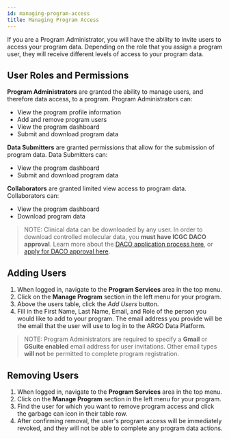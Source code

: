 ```yaml
---
id: managing-program-access
title: Managing Program Access
---
```


If you are a Program Administrator, you will have the ability to invite users to access your program data. Depending on the role that you assign a program user, they will receive different levels of access to your program data.

## User Roles and Permissions

**Program Administrators** are granted the ability to manage users, and therefore data access, to a program. Program Administrators can:

- View the program profile information
- Add and remove program users
- View the program dashboard
- Submit and download program data

**Data Submitters** are granted permissions that allow for the submission of program data. Data Submitters can:

- View the program dashboard
- Submit and download program data

**Collaborators** are granted limited view access to program data. Collaborators can:

- View the program dashboard
- Download program data

> NOTE: Clinical data can be downloaded by any user. In order to download controlled molecular data, you **must have ICGC DACO approval**. Learn more about the [DACO application process here](/docs/data-access/data-access), or [apply for DACO approval here](https://icgc.org/daco).   

## Adding Users

1. When logged in, navigate to the **Program Services** area in the top menu.
1. Click on the **Manage Program** section in the left menu for your program.
1. Above the users table, click the _Add Users_ button.
1. Fill in the First Name, Last Name, Email, and Role of the person you would like to add to your program. The email address you provide will be the email that the user will use to log in to the ARGO Data Platform.

> NOTE: Program Administrators are required to specify a **Gmail** or **GSuite enabled** email address for user invitations. Other email types **will not** be permitted to complete program registration.

## Removing Users

1. When logged in, navigate to the **Program Services** area in the top menu.
1. Click on the **Manage Program** section in the left menu for your program.
1. Find the user for which you want to remove program access and click the garbage can icon in their table row.
1. After confirming removal, the user's program access will be immediately revoked, and they will not be able to complete any program data actions.
